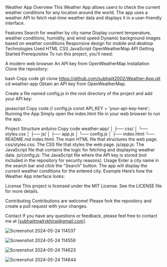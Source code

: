 Weather App
Overview
This Weather App allows users to check the current weather conditions for any location around the world. The app uses a weather API to fetch real-time weather data and displays it in a user-friendly interface.

Features
Search for weather by city name
Display current temperature, weather conditions, humidity, and wind speed
Dynamic background images based on weather conditions
Responsive design for mobile and desktop
Technologies Used
HTML
CSS
JavaScript
OpenWeatherMap API
Getting Started
Prerequisites
To run this project, you'll need:

A modern web browser
An API key from OpenWeatherMap
Installation
Clone the repository:

bash
Copy code
git clone https://github.com/subhajit2002/Weather-App.git
cd weather-app
Obtain an API key from OpenWeatherMap.

Create a file named config.js in the root directory of the project and add your API key:

javascript
Copy code
// config.js
const API_KEY = 'your-api-key-here';
Running the App
Simply open the index.html file in your web browser to run the app.

Project Structure
arduino
Copy code
weather-app/
│
├── css/
│   └── styles.css
│
├── js/
│   ├── app.js
│   └── config.js
│
├── index.html
└── README.md
index.html: The main HTML file that structures the web page.
css/styles.css: The CSS file that styles the web page.
js/app.js: The JavaScript file that contains the logic for fetching and displaying weather data.
js/config.js: The JavaScript file where the API key is stored (not included in the repository for security reasons).
Usage
Enter a city name in the search bar and click the "Search" button.
The app will display the current weather conditions for the entered city.
Example
Here’s how the Weather App interface looks:


License
This project is licensed under the MIT License. See the LICENSE file for more details.

Contributing
Contributions are welcome! Please fork the repository and create a pull request with your changes.

Contact
If you have any questions or feedback, please feel free to contact me at [subhajitmaitykhirai@gmail.com].

![Screenshot 2024-05-24 114537](https://github.com/subhajit2002/Weather-App/assets/113613387/24bec3e3-f190-402a-97ca-4de2f60e24a0)

![Screenshot 2024-05-24 114559](https://github.com/subhajit2002/Weather-App/assets/113613387/5325c934-8995-4a8c-b6cf-5a8c22685f47)

![Screenshot 2024-05-24 114623](https://github.com/subhajit2002/Weather-App/assets/113613387/f7c60b97-db36-4795-8a13-e648f3d20585)

![Screenshot 2024-05-24 114644](https://github.com/subhajit2002/Weather-App/assets/113613387/c662533f-8d1e-4971-83a8-3d85c1ebabce)
